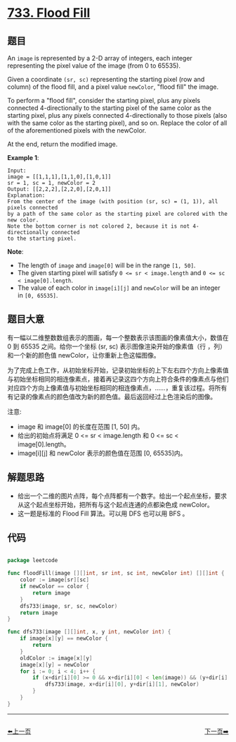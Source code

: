 # [733. Flood Fill](https://leetcode.com/problems/flood-fill/)


## 题目

An `image` is represented by a 2-D array of integers, each integer representing the pixel value of the image (from 0 to 65535).

Given a coordinate `(sr, sc)` representing the starting pixel (row and column) of the flood fill, and a pixel value `newColor`, "flood fill" the image.

To perform a "flood fill", consider the starting pixel, plus any pixels connected 4-directionally to the starting pixel of the same color as the starting pixel, plus any pixels connected 4-directionally to those pixels (also with the same color as the starting pixel), and so on. Replace the color of all of the aforementioned pixels with the newColor.

At the end, return the modified image.

**Example 1**:

    Input: 
    image = [[1,1,1],[1,1,0],[1,0,1]]
    sr = 1, sc = 1, newColor = 2
    Output: [[2,2,2],[2,2,0],[2,0,1]]
    Explanation: 
    From the center of the image (with position (sr, sc) = (1, 1)), all pixels connected 
    by a path of the same color as the starting pixel are colored with the new color.
    Note the bottom corner is not colored 2, because it is not 4-directionally connected
    to the starting pixel.

**Note**:

- The length of `image` and `image[0]` will be in the range `[1, 50]`.
- The given starting pixel will satisfy `0 <= sr < image.length` and `0 <= sc < image[0].length`.
- The value of each color in `image[i][j]` and `newColor` will be an integer in `[0, 65535]`.


## 题目大意

有一幅以二维整数数组表示的图画，每一个整数表示该图画的像素值大小，数值在 0 到 65535 之间。给你一个坐标 (sr, sc) 表示图像渲染开始的像素值（行 ，列）和一个新的颜色值 newColor，让你重新上色这幅图像。

为了完成上色工作，从初始坐标开始，记录初始坐标的上下左右四个方向上像素值与初始坐标相同的相连像素点，接着再记录这四个方向上符合条件的像素点与他们对应四个方向上像素值与初始坐标相同的相连像素点，……，重复该过程。将所有有记录的像素点的颜色值改为新的颜色值。最后返回经过上色渲染后的图像。

注意:

- image 和 image[0] 的长度在范围 [1, 50] 内。
- 给出的初始点将满足 0 <= sr < image.length 和 0 <= sc < image[0].length。
- image[i][j] 和 newColor 表示的颜色值在范围 [0, 65535]内。


## 解题思路


- 给出一个二维的图片点阵，每个点阵都有一个数字。给出一个起点坐标，要求从这个起点坐标开始，把所有与这个起点连通的点都染色成 newColor。
- 这一题是标准的 Flood Fill 算法。可以用 DFS 也可以用 BFS 。


## 代码

```go

package leetcode

func floodFill(image [][]int, sr int, sc int, newColor int) [][]int {
	color := image[sr][sc]
	if newColor == color {
		return image
	}
	dfs733(image, sr, sc, newColor)
	return image
}

func dfs733(image [][]int, x, y int, newColor int) {
	if image[x][y] == newColor {
		return
	}
	oldColor := image[x][y]
	image[x][y] = newColor
	for i := 0; i < 4; i++ {
		if (x+dir[i][0] >= 0 && x+dir[i][0] < len(image)) && (y+dir[i][1] >= 0 && y+dir[i][1] < len(image[0])) && image[x+dir[i][0]][y+dir[i][1]] == oldColor {
			dfs733(image, x+dir[i][0], y+dir[i][1], newColor)
		}
	}
}

```
----------------------------------------------
<div style="display: flex;justify-content: space-between;align-items: center;">
<p><a href="https://books.halfrost.com/leetcode/ChapterFour/0732.My-Calendar-III/">⬅️上一页</a></p>
<p><a href="https://books.halfrost.com/leetcode/ChapterFour/0735.Asteroid-Collision/">下一页➡️</a></p>
</div>
